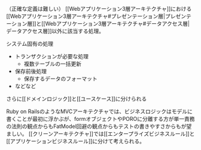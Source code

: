 （正確な定義は難しい）
[[Webアプリケーション3層アーキテクチャ]]における[[Webアプリケーション3層アーキテクチャ#プレゼンテーション層|プレゼンテーション層]]と[[Webアプリケーション3層アーキテクチャ#データアクセス層|データアクセス層]]以外に該当する処理。

システム固有の処理
- トランザクションが必要な処理
	- 複数テーブルの一括更新
- 保存前後処理
	- 保存するデータのフォーマット
- などなど

さらに[[ドメインロジック]]と[[ユースケース]]に分けられる

Ruby on RailsのようなMVCアーキテクチャでは、ビジネスロジックはモデルに書くことが最初に浮かぶが、formオブジェクトやPOROに分離する方が単一責務の法則の観点からもFatModel回避の観点からもテストの書きやすさからもが望ましい。
[[クリーンアーキテクチャ]]では[[エンタープライズビジネスルール]]と[[アプリケーションビジネスルール]]に分けて考えられる。